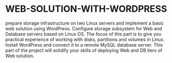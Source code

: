 # WEB-SOLUTION-WITH-WORDPRESS
 prepare storage infrastructure on two Linux servers and implement a basic web solution using WordPress. Configure storage subsystem for Web and Database servers based on Linux OS. The focus of this part is to give you practical experience of working with disks, partitions and volumes in Linux.  Install WordPress and connect it to a remote MySQL database server. This part of the project will solidify your skills of deploying Web and DB tiers of Web solution.
